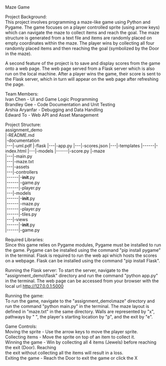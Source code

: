 Maze Game

Project Background:                                                                                   
This project involves programming a maze-like game using Python and Pygame. The game focuses on
a player controlled sprite (using arrow keys) which can navigate the maze to collect items and 
reach the goal. The maze structure is generated from a text file and items are randomly placed 
on empty coordinates within the maze. The player wins by collecting all four randomly placed items
and then reaching the goal (symbolized by the Door in the maze).

A second feature of the project is to save and display scores from the game onto a web page. The web page 
served from a Flask server which is also run on the local machine. After a player wins the game, their 
score is sent to the Flask server, which in turn will appear on the web page after refreshing the page.


Team Members:                                                                       
Ivan Chen       - UI and Game Logic Programming                                                       
Brandley Gee    - Code Documentation and Unit Testing                                            
Arshia Aryanfar - Debugging and Data Handling                                                      
Edward To       - Web API and Asset Management                                       


Project Structure:                                                                                   
assignment_demo                                                                                         
|-README.md                                                                                        
|-documentation                                                                                         
|---|-uml.pdf
|-flask
|---|-app.py
|---|-scores.json
|---|-templates
|------|-index.html
|---|-models
|------|-score.py
|-maze                                                                                                    
|---|-main.py                                                                                               
|---|-maze.txt                                                                                             
|---|-assets                                                                                              
|---|-controllers                                                                                        
|------|-__init__.py                                                                                  
|------|-game.py                                                                                          
|------|-player.py                                                                                    
|---|-models                                                                                           
|------|-__init__.py                                                                                 
|------|-maze.py                                                                                       
|------|-player.py                                                                                   
|------|-tiles.py                                                                                     
|---|-views                                                                                            
|------|-__init__.py                                                                                   
|------|-game.py                                                                                   


Required Libraries:                                                                                  
Since this game relies on Pygame modules, Pygame must be installed to run the game. Pygame can be
installed using the command "pip install pygame" in the terminal. Flask is required to run the web api 
which hosts the scores on a webpage. Flask can be installed using the command "pip install Flask".

Running the Flask server:
To start the server, navigate to the "assignment_demo\flask" directory and run the command "python app.py"
in the terminal. The web page can be accessed from your browser with the local url http://127.0.0.1:5000

Running the game:                                                                                    
To run the game, navigate to the "assignment_demo\maze" directory and run the command "python main.py"
in the terminal. 
The maze layout is defined in "maze.txt" in the same directory. Walls are represented by "x", pathways
by " ", the player's starting location by "p", and the exit by "e".


Game Controls:                                                                                         
Moving the sprite 	- Use the arrow keys to move the player sprite.                                          
Collecting items  	- Move the sprite on top of an item to collect it.                                        
Winning the game 	- Win by collecting all 4 items (Jewels) before reaching the exit (Door). Reaching    
                          the exit without collecting all the items will result in a loss.                  
Exiting the game  	- Reach the Door to exit the game or click the X                                       




